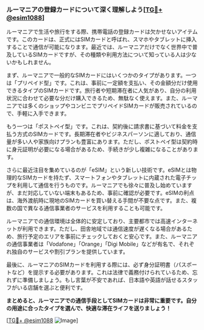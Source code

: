 ### ルーマニアの登録カードについて深く理解しよう[[TG💪+ @esim1088](https://t.me/s/esim1088)]

ルーマニアで生活や旅行をする際、携帯電話の登録カードは欠かせないアイテムです。このカードは、正式にはSIMカードと呼ばれ、スマホやタブレットに挿入することで通信が可能になります。最近では、ルーマニアだけでなく世界中で普及しているSIMカードですが、その種類や利用方法について知っている人は少ないかもしれません。

まず、ルーマニアで一般的なSIMカードにはいくつかのタイプがあります。一つは「プリペイド型」です。これは、事前に一定額を支払い、その金額分だけ使用できるタイプのSIMカードです。旅行者や短期滞在者に人気があり、自分の利用状況に合わせて必要な分だけ購入できるため、無駄なく使えます。また、ルーマニアでは多くのショップやコンビニでプリペイドSIMカードが販売されているので、手軽に入手できます。

もう一つは「ポストペイ型」です。これは、契約後に請求書に基づいて料金を支払う方式のSIMカードです。長期滞在者やビジネスパーソンに適しており、通信量が多い人や家族向けプランも豊富にあります。ただし、ポストペイ型は契約時に身元証明が必要になる場合があるため、手続きが少し複雑になることがあります。

さらに最近注目を集めているのが「eSIM」という新しい技術です。eSIMとは物理的なSIMカードを持たず、スマートフォンやタブレットに内蔵された電子チップを利用して通信を行うものです。ルーマニアでも徐々に普及し始めていますが、まだ対応していない端末もあるため、事前に確認が必要です。eSIMの利点は、海外渡航時に現地のSIMカードを買い替える手間が不要な点です。また、複数の国で異なる通信事業者のサービスを利用することも可能です。

ルーマニアでの通信環境は全体的に安定しており、主要都市では高速インターネットが利用できます。ただし、田舎地域では通信速度が遅くなる場合があるため、旅行予定のエリアを事前にチェックしておくと安心です。また、ルーマニアの通信事業者は「Vodafone」「Orange」「Digi Mobile」などが有名で、それぞれ独自のサービスや割引プランを提供しています。

最後に、ルーマニアのSIMカードを利用する際には、必ず身分証明書（パスポートなど）を提示する必要があります。これは法律で義務付けられているため、忘れずに準備しましょう。もし言葉が不安であれば、日本語や英語が話せるスタッフがいる店舗を選ぶと便利です。

**まとめると、ルーマニアでの通信手段としてSIMカードは非常に重要です。自分の用途に合ったタイプを選んで、快適な滞在ライフを送りましょう！**

[[TG💪+ @esim1088](https://t.me/s/esim1088) ![Image](https://i.postimg.cc/Y0z9fWf4/image.png)]